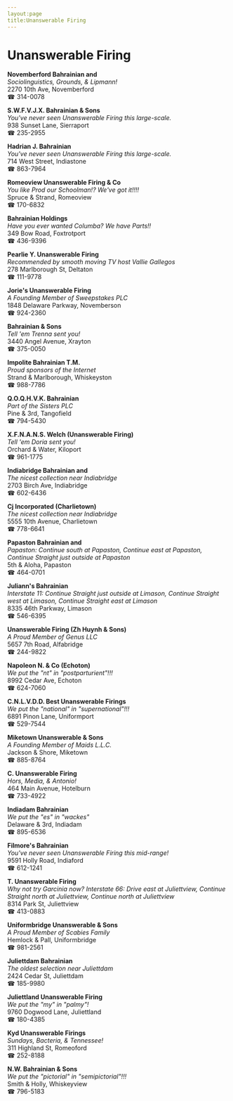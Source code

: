 ```yaml
---
layout:page
title:Unanswerable Firing
---
```

# Unanswerable Firing

**Novemberford Bahrainian and**  
_Sociolinguistics, Grounds, & Lipmann!_  
2270 10th Ave, Novemberford  
☎ 314-0078



**S.W.F.V.J.X. Bahrainian & Sons**  
_You've never seen Unanswerable Firing this large-scale._  
938 Sunset Lane, Sierraport  
☎ 235-2955



**Hadrian J. Bahrainian**  
_You've never seen Unanswerable Firing this large-scale._  
714 West Street, Indiastone  
☎ 863-7964



**Romeoview Unanswerable Firing & Co**  
_You like Prod our Schoolman!? We've got it!!!!_  
Spruce & Strand, Romeoview  
☎ 170-6832



**Bahrainian Holdings**  
_Have you ever wanted Columba? We have Parts!!_  
349 Bow Road, Foxtrotport  
☎ 436-9396



**Pearlie Y. Unanswerable Firing**  
_Recommended by smooth moving TV host Vallie Gallegos_  
278 Marlborough St, Deltaton  
☎ 111-9778



**Jorie's Unanswerable Firing**  
_A Founding Member of Sweepstakes PLC_  
1848 Delaware Parkway, Novemberson  
☎ 924-2360



**Bahrainian & Sons**  
_Tell 'em Trenna sent you!_  
3440 Angel Avenue, Xrayton  
☎ 375-0050



**Impolite Bahrainian T.M.**  
_Proud sponsors of the Internet_  
Strand & Marlborough, Whiskeyston  
☎ 988-7786



**Q.O.Q.H.V.K. Bahrainian**  
_Part of the Sisters PLC_  
Pine & 3rd, Tangofield  
☎ 794-5430



**X.F.N.A.N.S. Welch (Unanswerable Firing)**  
_Tell 'em Doria sent you!_  
Orchard & Water, Kiloport  
☎ 961-1775



**Indiabridge Bahrainian and**  
_The nicest collection near Indiabridge_  
2703 Birch Ave, Indiabridge  
☎ 602-6436



**Cj Incorporated (Charlietown)**  
_The nicest collection near Indiabridge_  
5555 10th Avenue, Charlietown  
☎ 778-6641



**Papaston Bahrainian and**  
_Papaston: Continue south at Papaston, Continue east at Papaston, Continue Straight just outside at Papaston_  
5th & Aloha, Papaston  
☎ 464-0701



**Juliann's Bahrainian**  
_Interstate 11: Continue Straight just outside at Limason, Continue Straight west at Limason, Continue Straight east at Limason_  
8335 46th Parkway, Limason  
☎ 546-6395



**Unanswerable Firing (Zh Huynh & Sons)**  
_A Proud Member of Genus LLC_  
5657 7th Road, Alfabridge  
☎ 244-9822



**Napoleon N. & Co (Echoton)**  
_We put the "nt" in "postparturient"!!!_  
8992 Cedar Ave, Echoton  
☎ 624-7060



**C.N.L.V.D.D. Best Unanswerable Firings**  
_We put the "national" in "supernational"!!!_  
6891 Pinon Lane, Uniformport  
☎ 529-7544



**Miketown Unanswerable & Sons**  
_A Founding Member of Maids L.L.C._  
Jackson & Shore, Miketown  
☎ 885-8764



**C. Unanswerable Firing**  
_Hors, Media, & Antonio!_  
464 Main Avenue, Hotelburn  
☎ 733-4922



**Indiadam Bahrainian**  
_We put the "es" in "wackes"_  
Delaware & 3rd, Indiadam  
☎ 895-6536



**Filmore's Bahrainian**  
_You've never seen Unanswerable Firing this mid-range!_  
9591 Holly Road, Indiaford  
☎ 612-1241



**T. Unanswerable Firing**  
_Why not try Garcinia now? 
Interstate 66: Drive east at Juliettview, Continue Straight north at Juliettview, Continue north at Juliettview_  
8314 Park St, Juliettview  
☎ 413-0883



**Uniformbridge Unanswerable & Sons**  
_A Proud Member of Scabies Family_  
Hemlock & Pall, Uniformbridge  
☎ 981-2561



**Juliettdam Bahrainian**  
_The oldest selection near Juliettdam_  
2424 Cedar St, Juliettdam  
☎ 185-9980



**Juliettland Unanswerable Firing**  
_We put the "my" in "palmy"!_  
9760 Dogwood Lane, Juliettland  
☎ 180-4385



**Kyd Unanswerable Firings**  
_Sundays, Bacteria, & Tennessee!_  
311 Highland St, Romeoford  
☎ 252-8188



**N.W. Bahrainian & Sons**  
_We put the "pictorial" in "semipictorial"!!!_  
Smith & Holly, Whiskeyview  
☎ 796-5183



